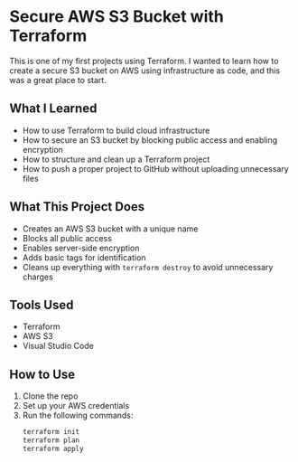 # Secure AWS S3 Bucket with Terraform

This is one of my first projects using Terraform. I wanted to learn how to create a secure S3 bucket on AWS using infrastructure as code, and this was a great place to start.

## What I Learned

- How to use Terraform to build cloud infrastructure
- How to secure an S3 bucket by blocking public access and enabling encryption
- How to structure and clean up a Terraform project
- How to push a proper project to GitHub without uploading unnecessary files

## What This Project Does

- Creates an AWS S3 bucket with a unique name
- Blocks all public access
- Enables server-side encryption
- Adds basic tags for identification
- Cleans up everything with `terraform destroy` to avoid unnecessary charges

## Tools Used

- Terraform
- AWS S3
- Visual Studio Code

## How to Use

1. Clone the repo
2. Set up your AWS credentials
3. Run the following commands:
   ```bash
   terraform init
   terraform plan
   terraform apply
